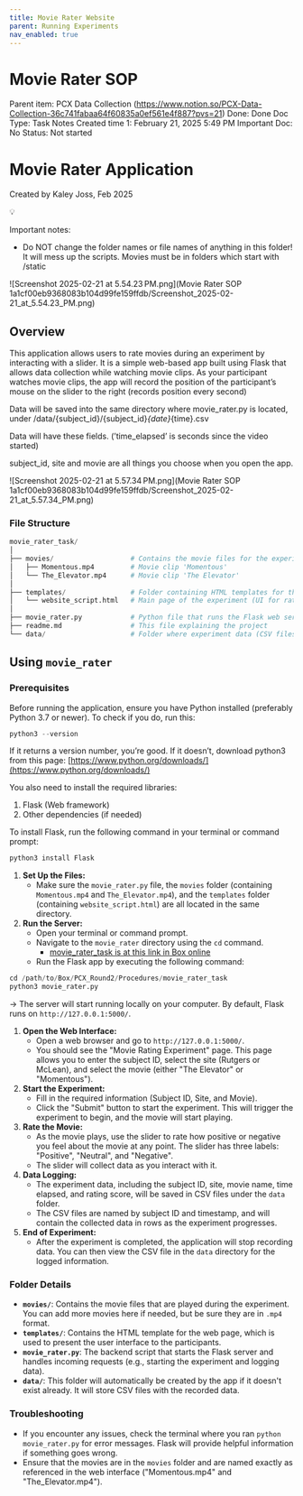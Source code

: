 ```yaml
---
title: Movie Rater Website
parent: Running Experiments
nav_enabled: true 
---
```


# Movie Rater SOP

Parent item: PCX Data Collection (https://www.notion.so/PCX-Data-Collection-36c741fabaa64f60835a0ef561e4f887?pvs=21)
Done: Done
Doc Type: Task Notes
Created time 1: February 21, 2025 5:49 PM
Important Doc: No
Status: Not started

# Movie Rater Application

Created by Kaley Joss, Feb 2025

<aside>
💡

Important notes:
- Do NOT change the folder names or file names of anything in this folder! It will mess up the scripts. Movies must be in folders which start with /static

</aside>

![Screenshot 2025-02-21 at 5.54.23 PM.png](Movie Rater SOP 1a1cf00eb9368083b104d99fe159ffdb/Screenshot_2025-02-21_at_5.54.23_PM.png)

## Overview

This application allows users to rate movies during an experiment by interacting with a slider. It is a simple web-based app built using Flask that allows data collection while watching  movie clips. As your participant watches movie clips, the app will record the position of the participant’s mouse on the slider to the right (records position every second)

Data will be saved into the same directory where movie_rater.py is located, under /data/{subject_id}/{subject_id}_{date}_{time}.csv

Data will have these fields. (’time_elapsed’ is seconds since the video started)

subject_id, site and movie are all things you choose when you open the app. 

![Screenshot 2025-02-21 at 5.57.34 PM.png](Movie Rater SOP 1a1cf00eb9368083b104d99fe159ffdb/Screenshot_2025-02-21_at_5.57.34_PM.png)

### File Structure

```python
movie_rater_task/
│
├── movies/                   # Contains the movie files for the experiment
│   ├── Momentous.mp4         # Movie clip 'Momentous'
│   └── The_Elevator.mp4      # Movie clip 'The Elevator'
│
├── templates/                # Folder containing HTML templates for the web page
│   └── website_script.html   # Main page of the experiment (UI for rating)
│
├── movie_rater.py            # Python file that runs the Flask web server
├── readme.md                 # This file explaining the project
└── data/                     # Folder where experiment data (CSV files) will be saved
```

## Using `movie_rater`

### Prerequisites

Before running the application, ensure you have Python installed (preferably Python 3.7 or newer). To check if you do, run this:

```python
python3 --version
```

If it returns a version number, you’re good. If it doesn’t, download python3 from this page: [https://www.python.org/downloads/](https://www.python.org/downloads/) 

You also need to install the required libraries:

1. Flask (Web framework)
2. Other dependencies (if needed)

To install Flask, run the following command in your terminal or command prompt:

```python
python3 install Flask
```

1. **Set Up the Files:**
    - Make sure the `movie_rater.py` file, the `movies` folder (containing `Momentous.mp4` and `The_Elevator.mp4`), and the `templates` folder (containing `website_script.html`) are all located in the same directory.
2. **Run the Server:**
    - Open your terminal or command prompt.
    - Navigate to the `movie_rater` directory using the `cd` command.
        - [movie_rater_task is at this link in Box online](https://rutgers.box.com/s/qs9x036pbjeoaaftg795i6zp7kwf73uk)
    - Run the Flask app by executing the following command:

```python
cd /path/to/Box/PCX_Round2/Procedures/movie_rater_task
python3 movie_rater.py
```

→ The server will start running locally on your computer. By default, Flask runs on `http://127.0.0.1:5000/`.

1. **Open the Web Interface:**
    - Open a web browser and go to `http://127.0.0.1:5000/`.
    - You should see the "Movie Rating Experiment" page. This page allows you to enter the subject ID, select the site (Rutgers or McLean), and select the movie (either "The Elevator" or "Momentous").
2. **Start the Experiment:**
    - Fill in the required information (Subject ID, Site, and Movie).
    - Click the "Submit" button to start the experiment. This will trigger the experiment to begin, and the movie will start playing.
3. **Rate the Movie:**
    - As the movie plays, use the slider to rate how positive or negative you feel about the movie at any point. The slider has three labels: "Positive", "Neutral", and "Negative".
    - The slider will collect data as you interact with it.
4. **Data Logging:**
    - The experiment data, including the subject ID, site, movie name, time elapsed, and rating score, will be saved in CSV files under the `data` folder.
    - The CSV files are named by subject ID and timestamp, and will contain the collected data in rows as the experiment progresses.
5. **End of Experiment:**
    - After the experiment is completed, the application will stop recording data. You can then view the CSV file in the `data` directory for the logged information.

### Folder Details

- **`movies/`**: Contains the movie files that are played during the experiment. You can add more movies here if needed, but be sure they are in `.mp4` format.
- **`templates/`**: Contains the HTML template for the web page, which is used to present the user interface to the participants.
- **`movie_rater.py`**: The backend script that starts the Flask server and handles incoming requests (e.g., starting the experiment and logging data).
- **`data/`**: This folder will automatically be created by the app if it doesn't exist already. It will store CSV files with the recorded data.

### Troubleshooting

- If you encounter any issues, check the terminal where you ran `python movie_rater.py` for error messages. Flask will provide helpful information if something goes wrong.
- Ensure that the movies are in the `movies` folder and are named exactly as referenced in the web interface ("Momentous.mp4" and "The_Elevator.mp4").